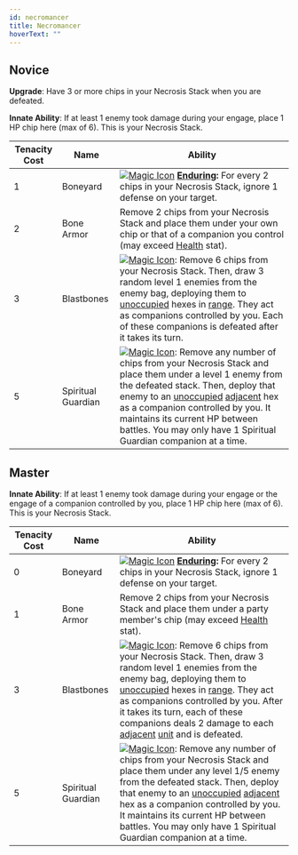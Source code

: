 ```yaml
---
id: necromancer
title: Necromancer
hoverText: ""
---
```


## Novice

**Upgrade**: Have 3 or more chips in your Necrosis Stack when you are defeated.

**Innate Ability**: If at least 1 enemy took damage during your engage, place 1 HP chip here (max of 6). This is your Necrosis Stack.

| Tenacity Cost | Name               | Ability                                                                                                                                                                                                                                                                                                                                                                                                                                                                            |
| ------------- | ------------------ | ---------------------------------------------------------------------------------------------------------------------------------------------------------------------------------------------------------------------------------------------------------------------------------------------------------------------------------------------------------------------------------------------------------------------------------------------------------------------------------- |
| 1             | Boneyard           | [<img src="/icons/magic.svg" alt="Magic Icon" class="icon-svg" />](/docs/all/battle-forms/magic) **[Enduring](/docs/all/glossary/enduring):** For every 2 chips in your Necrosis Stack, ignore 1 defense on your target.                                                                                                                                                                                                                                                           |
| 2             | Bone Armor         | Remove 2 chips from your Necrosis Stack and place them under your own chip or that of a companion you control (may exceed [Health](/docs/all/stats/health) stat).                                                                                                                                                                                                                                                                                                                  |
| 3             | Blastbones         | [<img src="/icons/magic.svg" alt="Magic Icon" class="icon-svg" />](/docs/all/battle-forms/magic): Remove 6 chips from your Necrosis Stack. Then, draw 3 random level 1 enemies from the enemy bag, deploying them to [unoccupied](/docs/all/glossary/occupied) hexes in [range](/docs/all/glossary/range). They act as companions controlled by you. Each of these companions is defeated after it takes its turn.                                                                 |
| 5             | Spiritual Guardian | [<img src="/icons/magic.svg" alt="Magic Icon" class="icon-svg" />](/docs/all/battle-forms/magic): Remove any number of chips from your Necrosis Stack and place them under a level 1 enemy from the defeated stack. Then, deploy that enemy to an [unoccupied](/docs/all/glossary/occupied) [adjacent](/docs/all/glossary/adjacent) hex as a companion controlled by you. It maintains its current HP between battles. You may only have 1 Spiritual Guardian companion at a time. |

## Master

**Innate Ability**: If at least 1 enemy took damage during your engage or the engage of a companion controlled by you, place 1 HP chip here (max of 6). This is your Necrosis Stack.

| Tenacity Cost | Name               | Ability                                                                                                                                                                                                                                                                                                                                                                                                                                                                                                                |
| ------------- | ------------------ | ---------------------------------------------------------------------------------------------------------------------------------------------------------------------------------------------------------------------------------------------------------------------------------------------------------------------------------------------------------------------------------------------------------------------------------------------------------------------------------------------------------------------- |
| 0             | Boneyard           | [<img src="/icons/magic.svg" alt="Magic Icon" class="icon-svg" />](/docs/all/battle-forms/magic) **[Enduring](/docs/all/glossary/enduring):** For every 2 chips in your Necrosis Stack, ignore 1 defense on your target.                                                                                                                                                                                                                                                                                               |
| 1             | Bone Armor         | Remove 2 chips from your Necrosis Stack and place them under a party member's chip (may exceed [Health](/docs/all/stats/health) stat).                                                                                                                                                                                                                                                                                                                                                                                 |
| 3             | Blastbones         | [<img src="/icons/magic.svg" alt="Magic Icon" class="icon-svg" />](/docs/all/battle-forms/magic): Remove 6 chips from your Necrosis Stack. Then, draw 3 random level 1 enemies from the enemy bag, deploying them to [unoccupied](/docs/all/glossary/occupied) hexes in [range](/docs/all/glossary/range). They act as companions controlled by you. After it takes its turn, each of these companions deals 2 damage to each [adjacent](/docs/all/glossary/adjacent) [unit](/docs/all/glossary/unit) and is defeated. |
| 5             | Spiritual Guardian | [<img src="/icons/magic.svg" alt="Magic Icon" class="icon-svg" />](/docs/all/battle-forms/magic): Remove any number of chips from your Necrosis Stack and place them under any level 1/5 enemy from the defeated stack. Then, deploy that enemy to an [unoccupied](/docs/all/glossary/occupied) [adjacent](/docs/all/glossary/adjacent) hex as a companion controlled by you. It maintains its current HP between battles. You may only have 1 Spiritual Guardian companion at a time.                                 |

